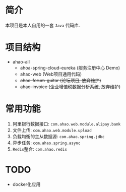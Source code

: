 # 简介
本项目是本人自用的一套 `Java` 代码库.

# 项目结构
- ahao-all
  - ahoa-spring-cloud-eureka (服务注册中心 Demo)
  - ahao-web (Web项目通用代码)
  - ~~ahao-forum-guitar (论坛项目, 放弃维护)~~
  - ~~ahao-invoice (企业增值税数据分析系统, 放弃维护)~~
  
# 常用功能
1. 阿里银行数据接口: `com.ahao.web.module.alipay.bank`
1. 文件上传: `com.ahao.web.module.upload`
1. 负载均衡的主从数据源: `com.ahao.spring.jdbc`
1. 异步任务: `com.ahao.spring.async`
1. `Redis`整合: `com.ahao.redis`
  
# TODO
- docker化应用